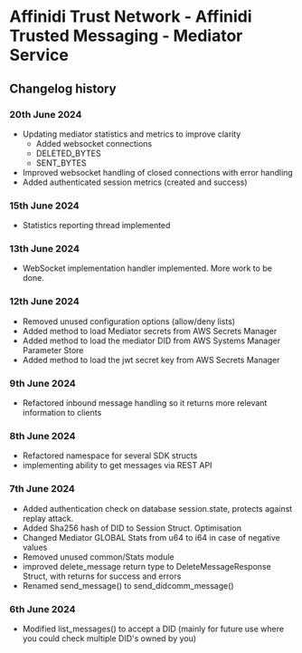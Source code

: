 # Affinidi Trust Network - Affinidi Trusted Messaging - Mediator Service

## Changelog history

### 20th June 2024

* Updating mediator statistics and metrics to improve clarity
  * Added websocket connections
  * DELETED_BYTES
  * SENT_BYTES
* Improved websocket handling of closed connections with error handling
* Added authenticated session metrics (created and success)

### 15th June 2024

* Statistics reporting thread implemented

### 13th June 2024

* WebSocket implementation handler implemented. More work to be done.

### 12th June 2024

* Removed unused configuration options (allow/deny lists)
* Added method to load Mediator secrets from AWS Secrets Manager
* Added method to load the mediator DID from AWS Systems Manager Parameter Store
* Added method to load the jwt secret key from AWS Secrets Manager

### 9th June 2024

* Refactored inbound message handling so it returns more relevant information to clients

### 8th June 2024

* Refactored namespace for several SDK structs
* implementing ability to get messages via REST API

### 7th June 2024

* Added authentication check on database session.state, protects against replay attack.
* Added Sha256 hash of DID to Session Struct. Optimisation
* Changed Mediator GLOBAL Stats from u64 to i64 in case of negative values
* Removed unused common/Stats module
* improved delete_message return type to DeleteMessageResponse Struct, with returns for success and errors
* Renamed send_message() to send_didcomm_message()

### 6th June 2024

* Modified list_messages() to accept a DID (mainly for future use where you could check multiple DID's owned by you)
